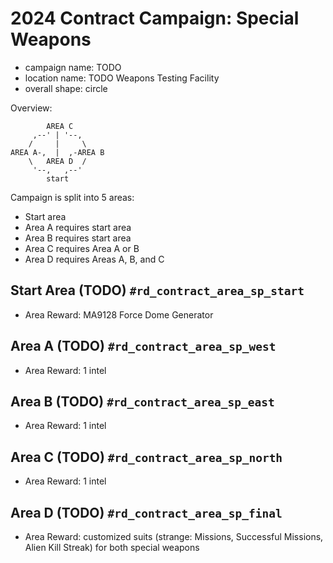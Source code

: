 # 2024 Contract Campaign: Special Weapons

- campaign name: TODO
- location name: TODO Weapons Testing Facility
- overall shape: circle

Overview:

```
        AREA C
     ,--' | '--,
    /     |     \
AREA A-,  |  ,-AREA B
    \   AREA D  /
     '--,   ,--'
        start
```

Campaign is split into 5 areas:

- Start area
- Area A requires start area
- Area B requires start area
- Area C requires Area A or B
- Area D requires Areas A, B, and C

## Start Area (TODO) `#rd_contract_area_sp_start`

- Area Reward: MA9128 Force Dome Generator

## Area A (TODO) `#rd_contract_area_sp_west`

- Area Reward: 1 intel

## Area B (TODO) `#rd_contract_area_sp_east`

- Area Reward: 1 intel

## Area C (TODO) `#rd_contract_area_sp_north`

- Area Reward: 1 intel

## Area D (TODO) `#rd_contract_area_sp_final`

- Area Reward: customized suits (strange: Missions, Successful Missions, Alien Kill Streak) for both special weapons
